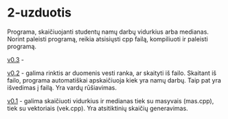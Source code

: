 # 2-uzduotis

Programa, skaičiuojanti studentų namų darbų vidurkius arba medianas. 
Norint paleisti programą, reikia atsisiųsti cpp failą, kompiliuoti ir paleisti programą.

[v0.3](https://github.com/MatasValiunas/2-uzduotis/tree/v0.3) -

[v0.2](https://github.com/MatasValiunas/2-uzduotis/tree/v0.2) - galima rinktis ar duomenis vesti ranka, ar skaityti iš failo. Skaitant iš failo, programa automatiškai apskaičiuoja kiek yra namų darbų. Taip pat yra išvedimas į failą. Yra vardų rūšiavimas.

[v0.1](https://github.com/MatasValiunas/2-uzduotis/tree/v0.1) - galima skaičiuoti vidurkius ir medianas tiek su masyvais (mas.cpp), tiek su vektoriais (vek.cpp). Yra atsitiktinių skaičių generavimas.
